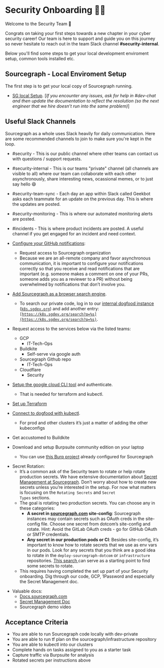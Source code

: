 # Security Onboarding **🧑‍💻**

Welcome to the Security Team 🥳 

Congrats on taking your first steps towards a new chapter in your cyber security career! Our team is here to support and guide you on this journey so never hesitate to reach out in the team Slack channel **#security-internal**. 

Below you'll find some steps to get your local development enviroment setup, common tools installed etc. 


## Sourcegraph - Local Enviroment Setup

The first step is to get your local copy of Sourcegraph running. 
- [SG local Setup](https://github.com/sourcegraph/sourcegraph/blob/main/doc/dev/getting-started/index.md). [_If you encounter any issues, ask for help in #dev-chat and then update the documentation to reflect the resolution (so the next engineer that we hire doesn’t run into the same problem)_]

## Useful Slack Channels

Sourcegraph as a whole uses Slack heavily for daily communication. Here are some recommended channels to join to make sure you're kept in the loop.
- #security - This is our public channel where other teams can contact us with questions / support requests. 
- #security-internal - This is our teams "private" channel (all channels are visible to all) where our team can collaborate with each other asynchronously, share interesting news, ocassional memes, or to just say hello 😄
- #security-team-sync - Each day an app within Slack called Geekbot asks each teammate for an update on the previous day. This is where the updates are posted.  
- #security-monitoring - This is where our automated monitoring alerts are posted. 
- #incidents - This is where product incidents are posted. A useful channel if you get engaged for an incident and need context. 



- [Configure your GitHub notifications](../../github-notifications/index.md):
  - Request access to Sourcegraph organization
  - Because we are an all-remote company and favor asynchronous communication, it is important to configure your notifications correctly so that you receive and read notifications that are important (e.g. someone makes a comment on one of your PRs, someone adds you as a reviewer to a PR) without being overwhelmed by notifications that don’t involve you.
- [Add Sourcegraph as a browser search engine](https://docs.sourcegraph.com/integration/browser_search_engine).
  - To search our private code, log in to our [internal dogfood instance](../../deployments/instances.md#k8s-sgdev-org) (<code>[k8s.sgdev.org](https://k8s.sgdev.org/)</code>) and add another entry: <code>[https://k8s.sgdev.org/search?q=%s](https://k8s.sgdev.org/search?q=%s)</code>.
- Request access to the services below via the listed teams:
  - GCP
    - IT-Tech-Ops
  - Buildkite
    - Self-serve via google auth
  - Sourcegraph Github repo
    - IT-Tech-Ops
  - Cloudflare
    - Security
- [Setup the google cloud CLI tool](https://cloud.google.com/functions/docs/quickstart) and authenticate.
  - That is needed for terraform and kubectl.
- [Set up Terraform](https://github.com/sourcegraph/infrastructure#first-time-using-terraform)
- [Connect to dogfood with kubectl](../../deployments/debugging/tutorial.md#gain-access-to-the-cluster).
  - For prod and other clusters it’s just a matter of adding the other kubeconfigs
- Get accustomed to Buildkite
- Download and setup Burpsuite community edition on your laptop
  - You can use [this Burp project](https://drive.google.com/file/d/1__fpwVbzUyuZinbrJnEJSVe3WM1ANpxQ/view?usp=sharing) already configured for Sourcegraph

* Secret Rotation:
  - It’s a common ask of the Security team to rotate or help rotate production secrets. We have extensive documentation about [Secret Management at Sourcegraph](https://docs.google.com/document/d/1Qm5P4KbyVMP_KyPvud0qyqUb43RK3lTFMjAeE6623Nw/edit#heading=h.2xk4w97izb7i). Don’t worry about how to create new secrets unless you’re interested in the setup. For now what matters is focusing on the <code>Rotating Secrets</code> and <code>Secret Types</code> sections.
  - The goal is rotating two production secrets. You can choose any in these categories:
    - <strong>A secret in [sourcegraph.com](http://sourcegraph.com/) site-config</strong>: Sourcegraph instances may contain secrets such as OAuth creds in the site-config file. Choose one secret from dotcom’s site-config and rotate. Hint: Avoid the GitLab OAuth creds - go for GitHub OAuth or SMTP credentials.
    - <strong>Any secret in our production pods or CI</strong>: Besides site-config, it’s important to know how to rotate secrets that we use as env vars in our pods. Look for any secrets that you think are a good idea to rotate in the <code>deploy-sourcegraph-dotcom</code> or <code>infrastructure</code> repositories. [This search ](https://k8s.sgdev.org/search?q=context:global+repo:%5Egithub%5C.com/sourcegraph/%28deploy-sourcegraph-dot-com%7Cinfrastructure%29+file:%28base%7Cbuildkite%29+file:%5C.Deployment%5C.yaml%24+secretKeyRef&patternType=regexp)can serve as a starting point to find some secrets to rotate.
  - This requires having completed the set up part of your Security onboarding. Dig through our code, GCP, 1Password and especially the Secret Management doc.

- Valuable docs:
  - [Docs.sourcegraph.com](https://docs.sourcegraph.com)
  - [Secret Management Doc](https://docs.google.com/document/d/1Qm5P4KbyVMP_KyPvud0qyqUb43RK3lTFMjAeE6623Nw/edit#heading=h.2xk4w97izb7i)
  - Sourcegraph demo video

## Acceptance Criteria

- You are able to run Sourcegraph code locally with dev-private
- You are able to run tf plan on the sourcegraph/infrastructure repository
- You are able to kubectl into our clusters
- Complete hands on tasks assigned to you as a starter task
- Capture traffic via Burpsuite for analysis
- Rotated secrets per instructions above

